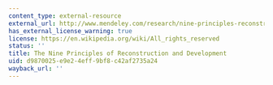 ```yaml
---
content_type: external-resource
external_url: http://www.mendeley.com/research/nine-principles-reconstruction-development/
has_external_license_warning: true
license: https://en.wikipedia.org/wiki/All_rights_reserved
status: ''
title: The Nine Principles of Reconstruction and Development
uid: d9870025-e9e2-4eff-9bf8-c42af2735a24
wayback_url: ''
---
```

